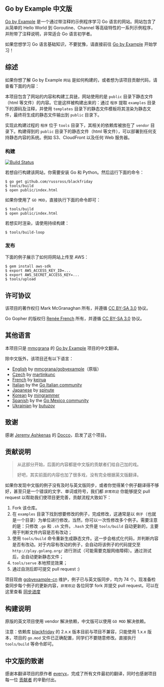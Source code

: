 ## Go by Example 中文版

[Go by Example](https://gobyexample-cn.github.io/) 是一个通过带注释的示例程序学习 Go 语言的网站。网站包含了从简单的 Hello World 到 Goroutine、Channel 等高级特性的一系列示例程序，并附带了注释说明，非常适合 Go 语言初学者。

如果您想学习 Go 语言基础知识，不要犹豫，请直接前往 [Go by Example](https://gobyexample-cn.github.io/) 开始学习！

## 综述

如果你想了解 Go by Example `网站` 是如何构建的，或者想为该项目贡献代码，请查看下面的内容：

本项目包含了网站的内容和构建工具链，网站使用的是 `public` 目录下静态文件（html 等文件）的内容。它是这样被构建出来的：通过 `程序` 提取 `examples` 目录下的源码及注释，并使用 `templates` 目录下的静态文件模板将其渲染为静态文件，最终将生成的静态文件输出到 `public` 目录下。

实现此构建过程的 `程序` 位于 `tools` 目录下，其相关的依赖库被放在了 `vendor` 目录下。构建得到的 `public` 目录下的静态文件（html 等文件），可以部署到任何支持静态内容的系统。例如 S3、CloudFront 以及任何 Web 服务器。

### 构建

[![Build Status](https://travis-ci.com/mmcgrana/gobyexample.svg "Travis CI status")](https://travis-ci.com/mmcgrana/gobyexample)

若想自行构建该网站，你需要安装 Go 和 Python。然后运行下面的命令：

```console
$ go get github.com/russross/blackfriday
$ tools/build
$ open public/index.html
```

如果你使用了 `GO MOD`，直接执行下面的命令即可：

```console
$ tools/build
$ open public/index.html
```

若想实时渲染，请使用持续构建：

```console
$ tools/build-loop
```

### 发布

下面的例子展示了如何将网站上传至 AWS：

```console
$ gem install aws-sdk
$ export AWS_ACCESS_KEY_ID=...
$ export AWS_SECRET_ACCESS_KEY=...
$ tools/upload
```

## 许可协议

该项目的著作权归 Mark McGranaghan 所有，并遵循 [CC BY-SA 3.0](http://creativecommons.org/licenses/by/3.0/) 协议。

Go Gopher 的版权归 [Renée French](http://reneefrench.blogspot.com/) 所有，并遵循 [CC BY-SA 3.0](http://creativecommons.org/licenses/by/3.0/) 协议。

## 其他语言

本项目只是 [mmcgrana](https://github.com/mmcgrana) 的 [Go by Example](https://github.com/mmcgrana/gobyexample) 项目的中文翻译。

除中文版外，该项目还有以下语言：

* [English](https://gobyexample.com) by [mmcgrana/gobyexample](https://github.com/mmcgrana/gobyexample)（原版）
* [Czech](http://gobyexamples.sweb.cz/) by [martinkunc](https://github.com/martinkunc/gobyexample-cz)
* [French](http://le-go-par-l-exemple.keiruaprod.fr) by [keirua](https://github.com/keirua/gobyexample)
* [Italian](http://gobyexample.it) by the [Go Italian community](https://github.com/golangit/gobyexample-it)
* [Japanese](http://spinute.org/go-by-example) by [spinute](https://github.com/spinute)
* [Korean](https://mingrammer.com/gobyexample/) by [mingrammer](https://github.com/mingrammer)
* [Spanish](http://goconejemplos.com) by the [Go Mexico community](https://github.com/dabit/gobyexample)
* [Ukrainian](http://gobyexample.com.ua/) by [butuzov](https://github.com/butuzov/gobyexample)

## 致谢

感谢 [Jeremy Ashkenas](https://github.com/jashkenas) 的 [Docco](http://jashkenas.github.com/docco/)，启发了这个项目。

## 贡献说明

> 从这部分开始，后面的内容都是中文版的贡献者们给自己加的戏。
>
> 好吧，其实前面的内容也加了很多戏，没有完全根据英文版翻译。

如果你发现中文版的例子没有及时与英文版同步，或者你觉得某个例子翻译得不够好，甚至只是一个错误的文字、单词或符号，我们都 `非常欢迎` 你能够提交 pull request 以帮助我们使项目更完善，贡献流程大致如下：

1. Fork 该仓库。
1. 在 `examples` 目录下找到想要修改的例子，完成修改，这通常是以 `例子`（也就是一个目录）为单位进行修改，当然，你可以一次性修改多个例子。需要注意的是：只修改 `.go` 和 `.sh` 文件。`.hash` 文件是 `tools/build` 自动更新的，主要用于判断文件内容是否有改动；
1. 使用 `tools/build` 命令重新生成静态文件。这一步会格式化代码，并判断内容是否有改动。对于内容有改动的例子，会自动将该例子的代码提交至 `http://play.golang.org/` 进行测试（可能需要克服网络障碍）。通过测试后，会自动更新静态文件；
1. `tools/serve` 本地预览效果；
1. 通过自测后即可提交 pull request :)

项目现由 [gobyexample-cn](https://github.com/gobyexample-cn) 维护，例子已与英文版同步，均为 74 个。现准备检查同步每个例子的更新内容，`非常欢迎` 各位同学 fork 并提交 pull request。可以在这里查看 [同步进度](PROGRESS.md)

## 构建说明

原版的英文项目使用 vendor 解决依赖，中文版可以使用 `GO MOD` 解决依赖。

注意：依赖库 [blackfriday](https://github.com/russross/blackfriday) 的 2.x.x 版本目前与项目不兼容，只能使用 1.x.x 版本，项目的 `go.mod` 文件已正确配置，同学们不要随意修改。直接执行 `tools/build` 等命令即可。 

## 中文版的致谢

感谢本翻译项目的原作者 [everyx](https://github.com/everyx)，完成了所有文件最初的翻译，同时也感谢项目每一位 [贡献者](https://github.com/gobyexample-cn/gobyexample/graphs/contributors) 的辛勤付出。
